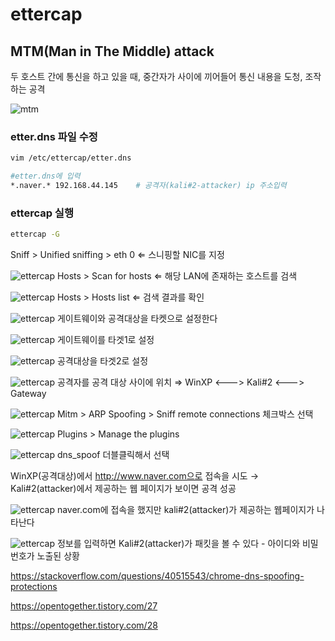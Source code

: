 # ettercap

## MTM(Man in The Middle) attack

두 호스트 간에 통신을 하고 있을 때, 중간자가 사이에 끼어들어 통신 내용을 도청, 조작하는 공격

![mtm](../imgs/mtm.png)

### etter.dns 파일 수정

```bash
vim /etc/ettercap/etter.dns

#etter.dns에 입력
*.naver.* 192.168.44.145    # 공격자(kali#2-attacker) ip 주소입력
```

### ettercap 실행

```bash
ettercap -G
```

Sniff > Unified sniffing > eth 0 ⇐ 스니핑할 NIC를 지정

![ettercap](../imgs/ettercap.png)
Hosts > Scan for hosts ⇐ 해당 LAN에 존재하는 호스트를 검색

![ettercap](../imgs/ettercap1.png)
Hosts > Hosts list ⇐ 검색 결과를 확인

![ettercap](../imgs/ettercap2.png)
게이트웨이와 공격대상을 타켓으로 설정한다

![ettercap](../imgs/ettercap3.png)
게이트웨이를 타겟1로 설정

![ettercap](../imgs/ettercap4.png)
공격대상을 타겟2로 설정

![ettercap](../imgs/ettercap5.png)
공격자를 공격 대상 사이에 위치 ⇒ WinXP <---> Kali#2 <---> Gateway

![ettercap](../imgs/ettercap6.png)
Mitm > ARP Spoofing > Sniff remote connections 체크박스 선택

![ettercap](../imgs/ettercap7.png)
Plugins > Manage the plugins

![ettercap](../imgs/ettercap8.png)
dns_spoof 더블클릭해서 선택

WinXP(공격대상)에서 http://www.naver.com으로 접속을 시도 → Kali#2(attacker)에서 제공하는 웹 페이지가 보이면 공격 성공

![ettercap](../imgs/ettercap12.png)
naver.com에 접속을 했지만 kali#2(attacker)가 제공하는 웹페이지가 나타난다

![ettercap](../imgs/ettercap13.png)
정보를 입력하면 Kali#2(attacker)가 패킷을 볼 수 있다 - 아이디와 비밀번호가 노출된 상황

<https://stackoverflow.com/questions/40515543/chrome-dns-spoofing-protections>

<https://opentogether.tistory.com/27>

<https://opentogether.tistory.com/28>

